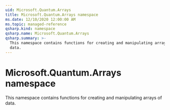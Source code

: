 ```yaml
---
uid: Microsoft.Quantum.Arrays
title: Microsoft.Quantum.Arrays namespace
ms.date: 12/10/2020 12:00:00 AM
ms.topic: managed-reference
qsharp.kind: namespace
qsharp.name: Microsoft.Quantum.Arrays
qsharp.summary: >-
  This namespace contains functions for creating and manipulating arrays of
  data.
---
```


# Microsoft.Quantum.Arrays namespace

This namespace contains functions for creating and manipulating arrays ofdata.

